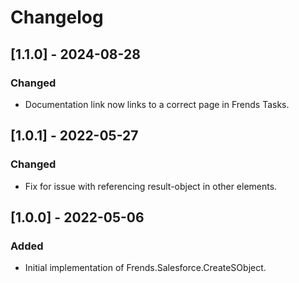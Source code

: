 # Changelog

## [1.1.0] - 2024-08-28
### Changed
- Documentation link now links to a correct page in Frends Tasks.

## [1.0.1] - 2022-05-27
### Changed
- Fix for issue with referencing result-object in other elements.

## [1.0.0] - 2022-05-06
### Added
- Initial implementation of Frends.Salesforce.CreateSObject.
